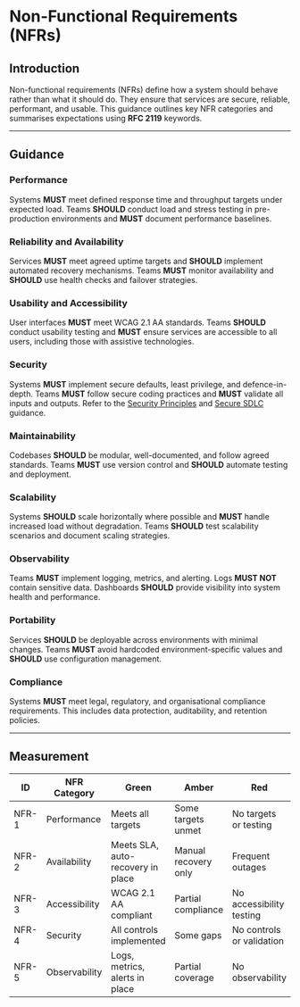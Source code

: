 # Non-Functional Requirements (NFRs)

## Introduction

Non-functional requirements (NFRs) define how a system should behave rather than what it should do. They ensure that services are secure, reliable, performant, and usable. This guidance outlines key NFR categories and summarises expectations using **RFC 2119** keywords.

---

## Guidance

### Performance

Systems **MUST** meet defined response time and throughput targets under expected load. Teams **SHOULD** conduct load and stress testing in pre-production environments and **MUST** document performance baselines.

### Reliability and Availability

Services **MUST** meet agreed uptime targets and **SHOULD** implement automated recovery mechanisms. Teams **MUST** monitor availability and **SHOULD** use health checks and failover strategies.

### Usability and Accessibility

User interfaces **MUST** meet WCAG 2.1 AA standards. Teams **SHOULD** conduct usability testing and **MUST** ensure services are accessible to all users, including those with assistive technologies.

### Security

Systems **MUST** implement secure defaults, least privilege, and defence-in-depth. Teams **MUST** follow secure coding practices and **MUST** validate all inputs and outputs. Refer to the [Security Principles](./security.md) and [Secure SDLC](./secure-sdlc.md) guidance.

### Maintainability

Codebases **SHOULD** be modular, well-documented, and follow agreed standards. Teams **MUST** use version control and **SHOULD** automate testing and deployment.

### Scalability

Systems **SHOULD** scale horizontally where possible and **MUST** handle increased load without degradation. Teams **SHOULD** test scalability scenarios and document scaling strategies.

### Observability

Teams **MUST** implement logging, metrics, and alerting. Logs **MUST NOT** contain sensitive data. Dashboards **SHOULD** provide visibility into system health and performance.

### Portability

Services **SHOULD** be deployable across environments with minimal changes. Teams **MUST** avoid hardcoded environment-specific values and **SHOULD** use configuration management.

### Compliance

Systems **MUST** meet legal, regulatory, and organisational compliance requirements. This includes data protection, auditability, and retention policies.

---

## Measurement

| ID    | NFR Category  | Green                             | Amber                | Red                       |
| ----- | ------------- | --------------------------------- | -------------------- | ------------------------- |
| NFR-1 | Performance   | Meets all targets                 | Some targets unmet   | No targets or testing     |
| NFR-2 | Availability  | Meets SLA, auto-recovery in place | Manual recovery only | Frequent outages          |
| NFR-3 | Accessibility | WCAG 2.1 AA compliant             | Partial compliance   | No accessibility testing  |
| NFR-4 | Security      | All controls implemented          | Some gaps            | No controls or validation |
| NFR-5 | Observability | Logs, metrics, alerts in place    | Partial coverage     | No observability          |
